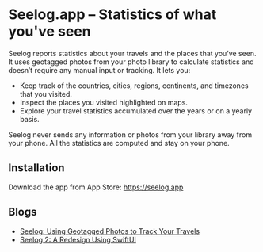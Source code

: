 # Seelog.app – Statistics of what you've seen

Seelog reports statistics about your travels and the places that you’ve seen. It uses geotagged photos from your photo library to calculate statistics and doesn’t require any manual input or tracking. It lets you:

- Keep track of the countries, cities, regions, continents, and timezones that you visited.
- Inspect the places you visited highlighted on maps.
- Explore your travel statistics accumulated over the years or on a yearly basis.

Seelog never sends any information or photos from your library away from your phone. All the statistics are computed and stay on your phone.

## Installation

Download the app from App Store: https://seelog.app

## Blogs

- [Seelog: Using Geotagged Photos to Track Your Travels](https://matus.tomlein.org/blogs/seelog-geotags)
- [Seelog 2: A Redesign Using SwiftUI](https://matus.tomlein.org/blogs/seelog2)
